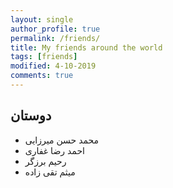```yaml
---
layout: single
author_profile: true
permalink: /friends/
title: My friends around the world
tags: [friends]
modified: 4-10-2019
comments: true
---
```


## دوستان 

* محمد حسن میرزایی
* احمد رضا غفاری
*  رحیم برزگر
* میثم تقی زاده 

